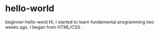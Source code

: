 # hello-world
beginner-hello-word
Hi, I started to learn fundamental programming two weeks ago. I began from HTML/CSS .
